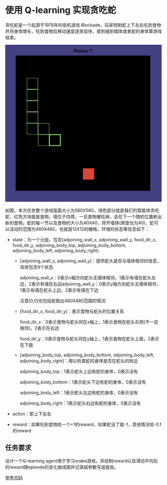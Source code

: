 # 使用 Q-learning 实现贪吃蛇

贪吃蛇是一个起源于1976年的街机游戏 Blockade，玩家控制蛇上下左右吃到食物并将身体增长，吃到食物后移动速度逐渐加快，直到碰到墙体或者蛇的身体算游戏结束。

![image-20200901202636603](assets/image-20200901202636603.png)

如图，本次任务整个游戏版面大小为560X560，绿色部分就是我们的智能体贪吃蛇，红色方块就是食物，墙位于四周，一旦食物被吃掉，会在下一个随机位置刷出新的食物。蛇的每一节以及食物的大小为40X40，除开墙体(厚度也为40)，蛇可以活动的范围为480X480，也就是12X12的栅格。环境的状态等信息如下：

* state：为一个元组，包含(adjoining_wall_x, adjoining_wall_y, food_dir_x, food_dir_y, adjoining_body_top, adjoining_body_bottom, adjoining_body_left, adjoining_body_right). 

  * [adjoining_wall_x, adjoining_wall_y]：提供蛇头是否与墙体相邻的信息，具体包含9个状态

    adjoining_wall_x：0表示x轴方向蛇头无墙体相邻，1表示有墙在蛇头左边，2表示有墙在右边adjoining_wall_y：0表示y轴方向蛇头无墙体相邻，1表示有墙在蛇头上边，2表示有墙在下边

    注意[0,0]也包括蛇跑出480X480范围的情况

  * [food_dir_x, food_dir_y]：表示食物与蛇头的位置关系

    food_dir_x：0表示食物与蛇头同在x轴上，1表示食物在蛇头左侧(不一定相邻)，2表示在右边

    food_dir_y：0表示食物与蛇头同在y轴上，1表示食物在蛇头上面，2表示在下面

  * [adjoining_body_top, adjoining_body_bottom, adjoining_body_left, adjoining_body_right]：用以检查蛇的身体是否在蛇头的附近

    adjoining_body_top：1表示蛇头上边有蛇的身体，0表示没有

    adjoining_body_bottom：1表示蛇头下边有蛇的身体，0表示没有

    adjoining_body_left：1表示蛇头左边有蛇的身体，0表示没有

    adjoining_body_right：1表示蛇头右边有蛇的身体，0表示没有

* action：即上下左右

* reward：如果吃到食物给一个+1的reward，如果蛇没了就-1，其他情况给-0.1的reward

## 任务要求

设计一个Q-learning agent用于学习snake游戏，并绘制reward以及滑动平均后的reward随episode的变化曲线图并记录超参数写成报告。

[参考代码](https://github.com/datawhalechina/leedeeprl-notes/tree/master/codes/snake)